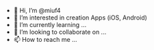 - 👋 Hi, I’m @miuf4
- 👀 I’m interested in creation Apps (iOS, Android)
- 🌱 I’m currently learning ...
- 💞️ I’m looking to collaborate on ...
- 📫 How to reach me ...

<!---
miuf4/miuf4 is a ✨ special ✨ repository because its `README.md` (this file) appears on your GitHub profile.
You can click the Preview link to take a look at your changes.
--->
